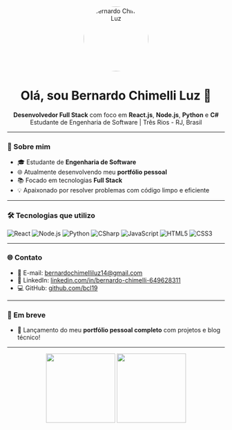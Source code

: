 <div align="center">
  <img src="https://avatars.githubusercontent.com/u/113157727?v=4" width="150" style="border-radius: 50%;" alt="Bernardo Chimelli Luz"/>
</div>

<h1 align="center">Olá, sou Bernardo Chimelli Luz 👋</h1>

<div align="center">
  <strong>Desenvolvedor Full Stack</strong> com foco em <strong>React.js</strong>, <strong>Node.js</strong>, <strong>Python</strong> e <strong>C#</strong><br/>
  Estudante de Engenharia de Software | Três Rios - RJ, Brasil
</div>

---

### 🚀 Sobre mim

- 🎓 Estudante de **Engenharia de Software**
- 🌐 Atualmente desenvolvendo meu **portfólio pessoal**
- 📚 Focado em tecnologias **Full Stack**
- 💡 Apaixonado por resolver problemas com código limpo e eficiente

---

### 🛠️ Tecnologias que utilizo

![React](https://img.shields.io/badge/-React.js-61DAFB?style=flat&logo=react&logoColor=000)
![Node.js](https://img.shields.io/badge/-Node.js-339933?style=flat&logo=node.js&logoColor=fff)
![Python](https://img.shields.io/badge/-Python-3776AB?style=flat&logo=python&logoColor=fff)
![CSharp](https://img.shields.io/badge/-C%23-239120?style=flat&logo=c-sharp&logoColor=fff)
![JavaScript](https://img.shields.io/badge/-JavaScript-F7DF1E?style=flat&logo=javascript&logoColor=000)
![HTML5](https://img.shields.io/badge/-HTML5-E34F26?style=flat&logo=html5&logoColor=fff)
![CSS3](https://img.shields.io/badge/-CSS3-1572B6?style=flat&logo=css3)

---

### 🌐 Contato

- 📧 E-mail: [bernardochimelliluz14@gmail.com](mailto:bernardochimelliluz14@gmail.com)
- 💼 LinkedIn: [linkedin.com/in/bernardo-chimelli-649628311](https://www.linkedin.com/in/bernardo-chimelli-649628311)
- 💻 GitHub: [github.com/bcl19](https://github.com/bcl19)

---

### 📌 Em breve

- 🔨 Lançamento do meu **portfólio pessoal completo** com projetos e blog técnico!

---

<div align="center">
  <img src="https://github-readme-stats.vercel.app/api?username=bcl19&show_icons=true&theme=radical" height="160"/>
  <img src="https://github-readme-stats.vercel.app/api/top-langs/?username=bcl19&layout=compact&theme=radical" height="160"/>
</div>
